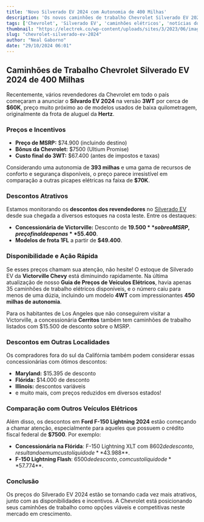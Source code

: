 ```yaml
---
title: 'Novo Silverado EV 2024 com Autonomia de 400 Milhas'
description: 'Os novos caminhões de trabalho Chevrolet Silverado EV 2024 têm preços competitivos, oferecendo descontos imperdíveis nas concessionárias e ótimas características para os compradores.'
tags: ['Chevrolet', 'Silverado EV', 'caminhões elétricos', 'notícias do setor automotivo']
thumbnail: "https://electrek.co/wp-content/uploads/sites/3/2023/06/image-77.png?w=1141"
slug: "chevrolet-silverado-ev-2024"
author: "Neal Gaborno"
date: "29/10/2024 06:01"
---
```


## Caminhões de Trabalho Chevrolet Silverado EV 2024 de 400 Milhas

Recentemente, vários revendedores da Chevrolet em todo o país começaram a anunciar o **Silvardo EV 2024** na versão **3WT** por cerca de **$60K**, preço muito próximo ao de modelos usados de baixa quilometragem, originalmente da frota de aluguel da **Hertz**.

### Preços e Incentivos
- **Preço de MSRP:** $74.900 (incluindo destino)
- **Bônus da Chevrolet:** $7500 (Ultium Promise)
- **Custo final do 3WT:** $67.400 (antes de impostos e taxas)

Considerando uma autonomia de **393 milhas** e uma gama de recursos de conforto e segurança disponíveis, o preço parece irresistível em comparação a outras picapes elétricas na faixa de **$70K**.

### Descontos Atrativos
Estamos monitorando os **descontos dos revendedores** no [Silverado EV](https://electrek.co/2024/10/28/new-400-mile-2024-chevy-silverado-ev-work-trucks-now-cost-same-as-used/) desde sua chegada a diversos estoques na costa leste. Entre os destaques:
- **Concessionária de Victorville:** Desconto de **$19.500** sobre o MSRP, preço final de apenas **$55.400**.
- **Modelos de frota 1FL** a partir de **$49.400**.

### Disponibilidade e Ação Rápida
Se esses preços chamam sua atenção, não hesite! O estoque de Silverado EV da **Victorville Chevy** está diminuindo rapidamente. Na última atualização de nosso **Guia de Preços de Veículos Elétricos**, havia apenas 35 caminhões de trabalho elétricos disponíveis, e o número caiu para menos de uma dúzia, incluindo um modelo **4WT** com impressionantes **450 milhas de autonomia**.

Para os habitantes de Los Angeles que não conseguirem visitar a Victorville, a concessionária **Cerritos** também tem caminhões de trabalho listados com $15.500 de desconto sobre o MSRP.

### Descontos em Outras Localidades
Os compradores fora do sul da Califórnia também podem considerar essas concessionárias com ótimos descontos:
- **Maryland:** $15.395 de desconto
- **Flórida:** $14.000 de desconto
- **Illinois:** descontos variáveis
- e muito mais, com preços reduzidos em diversos estados!

### Comparação com Outros Veículos Elétricos
Além disso, os descontos em **Ford F-150 Lightning 2024** estão começando a chamar atenção, especialmente para aqueles que possuem o crédito fiscal federal de **$7500**. Por exemplo:
- **Concessionária na Flórida**: F-150 Lightning XLT com $8602 de desconto, resultando em um custo líquido de **$43.988**.
- **F-150 Lightning Flash**: $6500 de desconto, com custo líquido de **$57.774**.

### Conclusão
Os preços do Silverado EV 2024 estão se tornando cada vez mais atrativos, junto com as disponibilidades e incentivos. A Chevrolet está posicionando seus caminhões de trabalho como opções viáveis e competitivas neste mercado em crescimento.